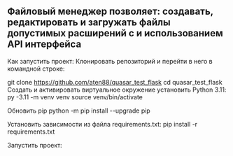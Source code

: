 ## Файловый менеджер позволяет: создавать, редактировать и загружать файлы допустимых расширений с и использованием API интерфейса
Как запустить проект:
Клонировать репозиторий и перейти в него в командной строке:

git clone https://github.com/aten88/quasar_test_flask
cd quasar_test_flask
Cоздать и активировать виртуальное окружение установить Python 3.11:
py -3.11 -m venv venv
source venv/bin/activate

Обновить pip
python -m pip install --upgrade pip

Установить зависимости из файла requirements.txt:
pip install -r requirements.txt

Запустить проект:

